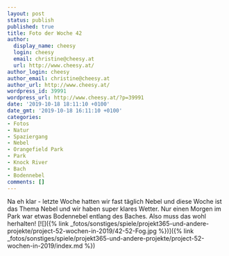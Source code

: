 ```yaml
---
layout: post
status: publish
published: true
title: Foto der Woche 42
author:
  display_name: cheesy
  login: cheesy
  email: christine@cheesy.at
  url: http://www.cheesy.at/
author_login: cheesy
author_email: christine@cheesy.at
author_url: http://www.cheesy.at/
wordpress_id: 39991
wordpress_url: http://www.cheesy.at/?p=39991
date: '2019-10-18 18:11:10 +0100'
date_gmt: '2019-10-18 16:11:10 +0100'
categories:
- Fotos
- Natur
- Spaziergang
- Nebel
- Orangefield Park
- Park
- Knock River
- Bach
- Bodennebel
comments: []
---
```

Na eh klar - letzte Woche hatten wir fast täglich Nebel und diese Woche ist das Thema Nebel und wir haben super klares Wetter. Nur einen Morgen im Park war etwas Bodennebel entlang des Baches. Also muss das wohl herhalten!
[![]({% link _fotos/sonstiges/spiele/projekt365-und-andere-projekte/project-52-wochen-in-2019/42-52-Fog.jpg %})]({% link _fotos/sonstiges/spiele/projekt365-und-andere-projekte/project-52-wochen-in-2019/index.md %})
